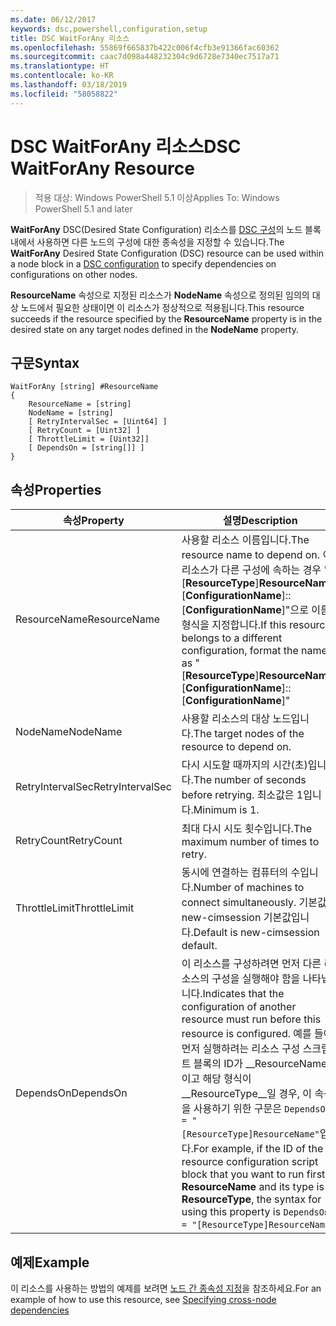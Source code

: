```yaml
---
ms.date: 06/12/2017
keywords: dsc,powershell,configuration,setup
title: DSC WaitForAny 리소스
ms.openlocfilehash: 55869f665837b422c006f4cfb3e91366fac60362
ms.sourcegitcommit: caac7d098a448232304c9d6728e7340ec7517a71
ms.translationtype: HT
ms.contentlocale: ko-KR
ms.lasthandoff: 03/18/2019
ms.locfileid: "58058822"
---
```

# <a name="dsc-waitforany-resource"></a><span data-ttu-id="6c8ee-103">DSC WaitForAny 리소스</span><span class="sxs-lookup"><span data-stu-id="6c8ee-103">DSC WaitForAny Resource</span></span>

> <span data-ttu-id="6c8ee-104">적용 대상: Windows PowerShell 5.1 이상</span><span class="sxs-lookup"><span data-stu-id="6c8ee-104">Applies To: Windows PowerShell 5.1 and later</span></span>

<span data-ttu-id="6c8ee-105">**WaitForAny** DSC(Desired State Configuration) 리소스를 [DSC 구성](../../../configurations/configurations.md)의 노드 블록 내에서 사용하면 다른 노드의 구성에 대한 종속성을 지정할 수 있습니다.</span><span class="sxs-lookup"><span data-stu-id="6c8ee-105">The **WaitForAny** Desired State Configuration (DSC) resource can be used within a node block in a [DSC configuration](../../../configurations/configurations.md) to specify dependencies on configurations on other nodes.</span></span>

<span data-ttu-id="6c8ee-106">**ResourceName** 속성으로 지정된 리소스가 **NodeName** 속성으로 정의된 임의의 대상 노드에서 필요한 상태이면 이 리소스가 정상적으로 적용됩니다.</span><span class="sxs-lookup"><span data-stu-id="6c8ee-106">This resource succeeds if the resource specified by the **ResourceName** property is in the desired state on any target nodes defined in the **NodeName** property.</span></span>


## <a name="syntax"></a><span data-ttu-id="6c8ee-107">구문</span><span class="sxs-lookup"><span data-stu-id="6c8ee-107">Syntax</span></span>

```
WaitForAny [string] #ResourceName
{
    ResourceName = [string]
    NodeName = [string]
    [ RetryIntervalSec = [Uint64] ]
    [ RetryCount = [Uint32] ]
    [ ThrottleLimit = [Uint32]]
    [ DependsOn = [string[]] ]
}
```

## <a name="properties"></a><span data-ttu-id="6c8ee-108">속성</span><span class="sxs-lookup"><span data-stu-id="6c8ee-108">Properties</span></span>

|  <span data-ttu-id="6c8ee-109">속성</span><span class="sxs-lookup"><span data-stu-id="6c8ee-109">Property</span></span>  |  <span data-ttu-id="6c8ee-110">설명</span><span class="sxs-lookup"><span data-stu-id="6c8ee-110">Description</span></span>   |
|---|---|
| <span data-ttu-id="6c8ee-111">ResourceName</span><span class="sxs-lookup"><span data-stu-id="6c8ee-111">ResourceName</span></span>| <span data-ttu-id="6c8ee-112">사용할 리소스 이름입니다.</span><span class="sxs-lookup"><span data-stu-id="6c8ee-112">The resource name to depend on.</span></span> <span data-ttu-id="6c8ee-113">이 리소스가 다른 구성에 속하는 경우 "[__ResourceType__]__ResourceName__::[__ConfigurationName__]::[__ConfigurationName__]"으로 이름의 형식을 지정합니다.</span><span class="sxs-lookup"><span data-stu-id="6c8ee-113">If this resource belongs to a different configuration, format the name as "[__ResourceType__]__ResourceName__::[__ConfigurationName__]::[__ConfigurationName__]"</span></span>|
| <span data-ttu-id="6c8ee-114">NodeName</span><span class="sxs-lookup"><span data-stu-id="6c8ee-114">NodeName</span></span>| <span data-ttu-id="6c8ee-115">사용할 리소스의 대상 노드입니다.</span><span class="sxs-lookup"><span data-stu-id="6c8ee-115">The target nodes of the resource to depend on.</span></span>|
| <span data-ttu-id="6c8ee-116">RetryIntervalSec</span><span class="sxs-lookup"><span data-stu-id="6c8ee-116">RetryIntervalSec</span></span>| <span data-ttu-id="6c8ee-117">다시 시도할 때까지의 시간(초)입니다.</span><span class="sxs-lookup"><span data-stu-id="6c8ee-117">The number of seconds before retrying.</span></span> <span data-ttu-id="6c8ee-118">최소값은 1입니다.</span><span class="sxs-lookup"><span data-stu-id="6c8ee-118">Minimum is 1.</span></span>|
| <span data-ttu-id="6c8ee-119">RetryCount</span><span class="sxs-lookup"><span data-stu-id="6c8ee-119">RetryCount</span></span>| <span data-ttu-id="6c8ee-120">최대 다시 시도 횟수입니다.</span><span class="sxs-lookup"><span data-stu-id="6c8ee-120">The maximum number of times to retry.</span></span>|
| <span data-ttu-id="6c8ee-121">ThrottleLimit</span><span class="sxs-lookup"><span data-stu-id="6c8ee-121">ThrottleLimit</span></span>| <span data-ttu-id="6c8ee-122">동시에 연결하는 컴퓨터의 수입니다.</span><span class="sxs-lookup"><span data-stu-id="6c8ee-122">Number of machines to connect simultaneously.</span></span> <span data-ttu-id="6c8ee-123">기본값은 new-cimsession 기본값입니다.</span><span class="sxs-lookup"><span data-stu-id="6c8ee-123">Default is new-cimsession default.</span></span>|
| <span data-ttu-id="6c8ee-124">DependsOn</span><span class="sxs-lookup"><span data-stu-id="6c8ee-124">DependsOn</span></span> | <span data-ttu-id="6c8ee-125">이 리소스를 구성하려면 먼저 다른 리소스의 구성을 실행해야 함을 나타냅니다.</span><span class="sxs-lookup"><span data-stu-id="6c8ee-125">Indicates that the configuration of another resource must run before this resource is configured.</span></span> <span data-ttu-id="6c8ee-126">예를 들어, 먼저 실행하려는 리소스 구성 스크립트 블록의 ID가 __ResourceName__이고 해당 형식이 __ResourceType__일 경우, 이 속성을 사용하기 위한 구문은 `DependsOn = "[ResourceType]ResourceName"`입니다.</span><span class="sxs-lookup"><span data-stu-id="6c8ee-126">For example, if the ID of the resource configuration script block that you want to run first is __ResourceName__ and its type is __ResourceType__, the syntax for using this property is `DependsOn = "[ResourceType]ResourceName"`.</span></span>|

## <a name="example"></a><span data-ttu-id="6c8ee-127">예제</span><span class="sxs-lookup"><span data-stu-id="6c8ee-127">Example</span></span>

<span data-ttu-id="6c8ee-128">이 리소스를 사용하는 방법의 예제를 보려면 [노드 간 종속성 지정](../../../configurations/crossNodeDependencies.md)을 참조하세요.</span><span class="sxs-lookup"><span data-stu-id="6c8ee-128">For an example of how to use this resource, see [Specifying cross-node dependencies](../../../configurations/crossNodeDependencies.md)</span></span>
